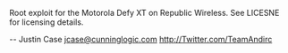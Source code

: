 Root exploit for the Motorola Defy XT on Republic Wireless. See LICESNE for licensing details.

--
Justin Case
jcase@cunninglogic.com
http://Twitter.com/TeamAndirc

